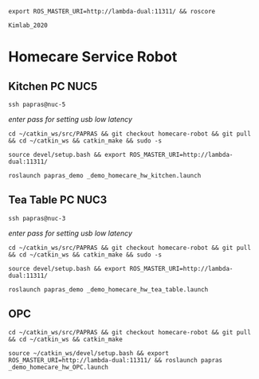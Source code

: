 ```
export ROS_MASTER_URI=http://lambda-dual:11311/ && roscore
```
```
Kimlab_2020
```

# Homecare Service Robot

## Kitchen PC NUC5
```
ssh papras@nuc-5
```
*enter pass for setting usb low latency*
```
cd ~/catkin_ws/src/PAPRAS && git checkout homecare-robot && git pull && cd ~/catkin_ws && catkin_make && sudo -s
```
```
source devel/setup.bash && export ROS_MASTER_URI=http://lambda-dual:11311/
```
```
roslaunch papras_demo _demo_homecare_hw_kitchen.launch
```
## Tea Table PC NUC3
```
ssh papras@nuc-3
```
*enter pass for setting usb low latency*
```
cd ~/catkin_ws/src/PAPRAS && git checkout homecare-robot && git pull && cd ~/catkin_ws && catkin_make && sudo -s
```
```
source devel/setup.bash && export ROS_MASTER_URI=http://lambda-dual:11311/
```
```
roslaunch papras_demo _demo_homecare_hw_tea_table.launch
```
## OPC
```
cd ~/catkin_ws/src/PAPRAS && git checkout homecare-robot && git pull && cd ~/catkin_ws && catkin_make
```
```
source ~/catkin_ws/devel/setup.bash && export ROS_MASTER_URI=http://lambda-dual:11311/ && roslaunch papras _demo_homecare_hw_OPC.launch
```
